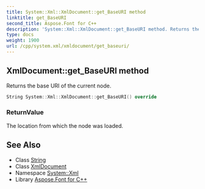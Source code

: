 ```yaml
---
title: System::Xml::XmlDocument::get_BaseURI method
linktitle: get_BaseURI
second_title: Aspose.Font for C++
description: 'System::Xml::XmlDocument::get_BaseURI method. Returns the base URI of the current node in C++.'
type: docs
weight: 1900
url: /cpp/system.xml/xmldocument/get_baseuri/
---
```

## XmlDocument::get_BaseURI method


Returns the base URI of the current node.

```cpp
String System::Xml::XmlDocument::get_BaseURI() override
```


### ReturnValue

The location from which the node was loaded.

## See Also

* Class [String](../../../system/string/)
* Class [XmlDocument](../)
* Namespace [System::Xml](../../)
* Library [Aspose.Font for C++](../../../)
